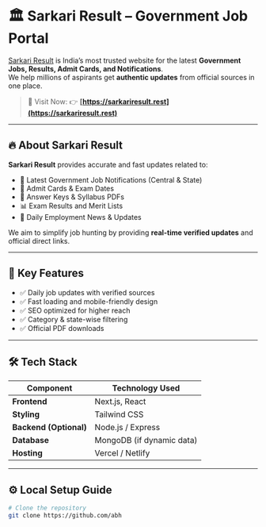 # 🏛️ Sarkari Result – Government Job Portal

[Sarkari Result](https://sarkariresult.rest) is India’s most trusted website for the latest **Government Jobs, Results, Admit Cards, and Notifications**.  
We help millions of aspirants get **authentic updates** from official sources in one place.

> 🚀 Visit Now: 👉 **[https://sarkariresult.rest](https://sarkariresult.rest)**

---

## 🔥 About Sarkari Result

**Sarkari Result** provides accurate and fast updates related to:
- 🧾 Latest Government Job Notifications (Central & State)
- 🎫 Admit Cards & Exam Dates
- 🧠 Answer Keys & Syllabus PDFs
- 📊 Exam Results and Merit Lists
- 📰 Daily Employment News & Updates

We aim to simplify job hunting by providing **real-time verified updates** and official direct links.

---

## 🧩 Key Features

- ✅ Daily job updates with verified sources  
- ✅ Fast loading and mobile-friendly design  
- ✅ SEO optimized for higher reach  
- ✅ Category & state-wise filtering  
- ✅ Official PDF downloads  

---

## 🛠️ Tech Stack

| Component | Technology Used |
|------------|----------------|
| **Frontend** | Next.js, React |
| **Styling** | Tailwind CSS |
| **Backend (Optional)** | Node.js / Express |
| **Database** | MongoDB (if dynamic data) |
| **Hosting** | Vercel / Netlify |

---

## ⚙️ Local Setup Guide

```bash
# Clone the repository
git clone https://github.com/abh

